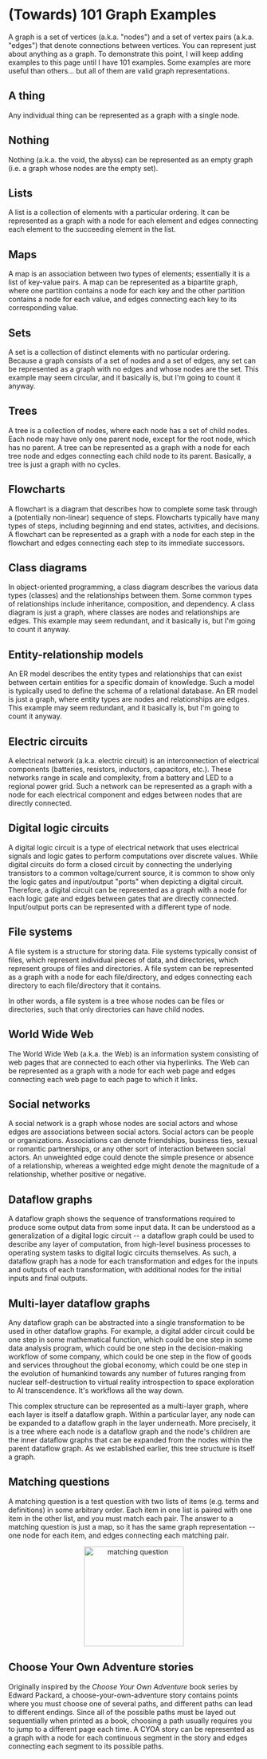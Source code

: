 # (Towards) 101 Graph Examples

A graph is a set of vertices (a.k.a. "nodes") and a set of vertex pairs (a.k.a. "edges") that denote connections between vertices. You can represent just about anything as a graph. To demonstrate this point, I will keep adding examples to this page until I have 101 examples. Some examples are more useful than others... but all of them are valid graph representations.

## A thing

Any individual thing can be represented as a graph with a single node.

## Nothing

Nothing (a.k.a. the void, the abyss) can be represented as an empty graph (i.e. a graph whose nodes are the empty set).

## Lists

A list is a collection of elements with a particular ordering. It can be represented as a graph with a node for each element and edges connecting each element to the succeeding element in the list.

## Maps

A map is an association between two types of elements; essentially it is a list of key-value pairs. A map can be represented as a bipartite graph, where one partition contains a node for each key and the other partition contains a node for each value, and edges connecting each key to its corresponding value.

## Sets

A set is a collection of distinct elements with no particular ordering. Because a graph consists of a set of nodes and a set of edges, any set can be represented as a graph with no edges and whose nodes are the set. This example may seem circular, and it basically is, but I'm going to count it anyway.

## Trees

A tree is a collection of nodes, where each node has a set of child nodes. Each node may have only one parent node, except for the root node, which has no parent. A tree can be represented as a graph with a node for each tree node and edges connecting each child node to its parent. Basically, a tree is just a graph with no cycles.

## Flowcharts

A flowchart is a diagram that describes how to complete some task through a (potentially non-linear) sequence of steps. Flowcharts typically have many types of steps, including beginning and end states, activities, and decisions. A flowchart can be represented as a graph with a node for each step in the flowchart and edges connecting each step to its immediate successors.

## Class diagrams

In object-oriented programming, a class diagram describes the various data types (classes) and the relationships between them. Some common types of relationships include inheritance, composition, and dependency. A class diagram is just a graph, where classes are nodes and relationships are edges. This example may seem redundant, and it basically is, but I'm going to count it anyway.

## Entity-relationship models

An ER model describes the entity types and relationships that can exist between certain entities for a specific domain of knowledge. Such a model is typically used to define the schema of a relational database. An ER model is just a graph, where entity types are nodes and relationships are edges. This example may seem redundant, and it basically is, but I'm going to count it anyway.

## Electric circuits

A electrical network (a.k.a. electric circuit) is an interconnection of electrical components (batteries, resistors, inductors, capacitors, etc.). These networks range in scale and complexity, from a battery and LED to a regional power grid. Such a network can be represented as a graph with a node for each electrical component and edges between nodes that are directly connected.

## Digital logic circuits

A digital logic circuit is a type of electrical network that uses electrical signals and logic gates to perform computations over discrete values. While digital circuits do form a closed circuit by connecting the underlying transistors to a common voltage/current source, it is common to show only the logic gates and input/output "ports" when depicting a digital circuit. Therefore, a digital circuit can be represented as a graph with a node for each logic gate and edges between gates that are directly connected. Input/output ports can be represented with a different type of node.

## File systems

A file system is a structure for storing data. File systems typically consist of files, which represent individual pieces of data, and directories, which represent groups of files and directories. A file system can be represented as a graph with a node for each file/directory, and edges connecting each directory to each file/directory that it contains.

In other words, a file system is a tree whose nodes can be files or directories, such that only directories can have child nodes.

## World Wide Web

The World Wide Web (a.k.a. the Web) is an information system consisting of web pages that are connected to each other via hyperlinks. The Web can be represented as a graph with a node for each web page and edges connecting each web page to each page to which it links.

## Social networks

A social network is a graph whose nodes are social actors and whose edges are associations between social actors. Social actors can be people or organizations. Associations can denote friendships, business ties, sexual or romantic partnerships, or any other sort of interaction between social actors. An unweighted edge could denote the simple presence or absence of a relationship, whereas a weighted edge might denote the magnitude of a relationship, whether positive or negative.

## Dataflow graphs

A dataflow graph shows the sequence of transformations required to produce some output data from some input data. It can be understood as a generalization of a digital logic circuit -- a dataflow graph could be used to describe any layer of computation, from high-level business processes to operating system tasks to digital logic circuits themselves. As such, a dataflow graph has a node for each transformation and edges for the inputs and outputs of each transformation, with additional nodes for the initial inputs and final outputs.

## Multi-layer dataflow graphs

Any dataflow graph can be abstracted into a single transformation to be used in other dataflow graphs. For example, a digital adder circuit could be one step in some mathematical function, which could be one step in some data analysis program, which could be one step in the decision-making workflow of some company, which could be one step in the flow of goods and services throughout the global economy, which could be one step in the evolution of humankind towards any number of futures ranging from nuclear self-destruction to virtual reality introspection to space exploration to AI transcendence. It's workflows all the way down.

This complex structure can be represented as a multi-layer graph, where each layer is itself a dataflow graph. Within a particular layer, any node can be expanded to a dataflow graph in the layer underneath. More precisely, it is a tree where each node is a dataflow graph and the node's children are the inner dataflow graphs that can be expanded from the nodes within the parent dataflow graph. As we established earlier, this tree structure is itself a graph.

## Matching questions

A matching question is a test question with two lists of items (e.g. terms and definitions) in some arbitrary order. Each item in one list is paired with one item in the other list, and you must match each pair. The answer to a matching question is just a map, so it has the same graph representation -- one node for each item, and edges connecting each matching pair.

<center>
<img src="http://personal.psu.edu/bxb11/QuizQuestions/media/Matching.png" alt="matching question" width="200px"/>
</center>

## Choose Your Own Adventure stories

Originally inspired by the *Choose Your Own Adventure* book series by Edward Packard, a choose-your-own-adventure story contains points where you must choose one of several paths, and different paths can lead to different endings. Since all of the possible paths must be layed out sequentially when printed as a book, choosing a path usually requires you to jump to a different page each time. A CYOA story can be represented as a graph with a node for each continuous segment in the story and edges connecting each segment to its possible paths.
